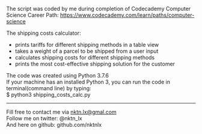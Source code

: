 The script was coded by me during completion of Codecademy Computer Science Career Path: https://www.codecademy.com/learn/paths/computer-science  


The shipping costs calculator:  
- prints tariffs for different shipping methods in a table view  
- takes a weight of a parcel to be shipped from a user input   
- calculates shipping costs for different shipping methods   
- prints the most cost-effective shipping solution for the customer  


The code was created using Python 3.7.6  
If your machine has an installed Python 3, you can run the code in terminal(command line) by typing:   
$ python3 shipping_costs_calc.py  



--------------------------------------------
Fill free to contact me via nktn.lx@gmal.com  
Follow me on twitter: @nktn_lx  
And here on github: github.com/nktnlx  